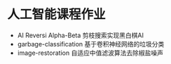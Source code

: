 # 人工智能课程作业

- AI Reversi Alpha-Beta 剪枝搜索实现黑白棋AI
- garbage-classification 基于卷积神经网络的垃圾分类
- image-restoration 自适应中值滤波算法去除椒盐噪声